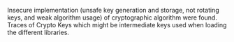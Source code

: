 
Insecure implementation (unsafe key generation and storage, not rotating keys, and weak algorithm usage) of cryptographic algorithm were found. Traces of Crypto Keys which might be intermediate keys used when loading the different libraries.
